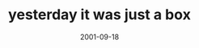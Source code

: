 ---
layout: base.njk
title : 'yesterday it was just a box' 
view_title : 'yesterday it was just a box' 
year : '2001' 
date : '2001-09-18' 
img_file : '/drawing/justabox.png' 
html_file : 'justabox' 
next_html : 'outofthewoods.html' 
year_order : '206' 
permalink : "title/{{html_file}}.html"
---